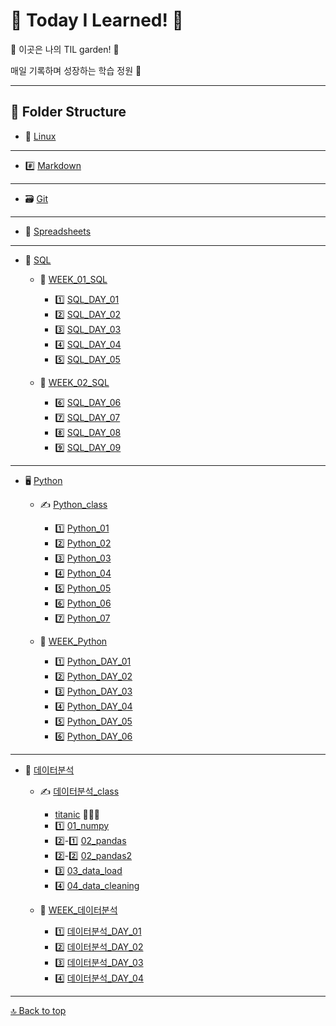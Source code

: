 # 🐥 Today I Learned! 🌈

🌸 이곳은 나의 TIL garden! 🌱

매일 기록하며 성장하는 학습 정원 🌿

---

## 📂 Folder Structure

- 🐧 [Linux](./Linux/Linux.md)
- ---
- #️⃣ [Markdown](./Markdown/Markdown.md)
- ---
- 🗃️ [Git](./git/git.md)
- ---
- 📑 [Spreadsheets](./Spreadsheets/Spreadsheets.md)
- ---
- 🧩 [SQL](./SQL/SQL%20정리/)
    - 📅 [WEEK_01_SQL](./SQL/SQL%20정리/SQL_WEEK_01/)
        - 1️⃣ [SQL_DAY_01](./SQL/SQL%20정리/SQL_WEEK_01/SQL_DAY_01.md)
        - 2️⃣ [SQL_DAY_02](./SQL/SQL%20정리/SQL_WEEK_01/SQL_DAY_02.md)
        - 3️⃣ [SQL_DAY_03](./SQL/SQL%20정리/SQL_WEEK_01/SQL_DAY_03.md)
        - 4️⃣ [SQL_DAY_04](./SQL/SQL%20정리/SQL_WEEK_01/SQL_DAY_04.md)
        - 5️⃣ [SQL_DAY_05](./SQL/SQL%20정리/SQL_WEEK_01/SQL_DAY_05.md)

    - 📅 [WEEK_02_SQL](./SQL/SQL%20정리/SQL_WEEK_02/)
        - 6️⃣ [SQL_DAY_06](./SQL/SQL%20정리/SQL_WEEK_02/SQL_DAY_06.md)
        - 7️⃣ [SQL_DAY_07](./SQL/SQL%20정리/SQL_WEEK_02/SQL_DAY_07.md)
        - 8️⃣ [SQL_DAY_08](./SQL/SQL%20정리/SQL_WEEK_02/SQL_DAY_08.md)
        - 9️⃣ [SQL_DAY_09](./SQL/SQL%20정리/SQL_WEEK_02/SQL_DAY_09.md)
- ---
- 🖥️ [Python](./Python/)
    - ✍️ [Python_class](./Python/Python_class/)
        - 1️⃣ [Python_01](./Python/Python_class/01_variable_data_type.ipynb)
        - 2️⃣ [Python_02](./Python/Python_class/02_operators.ipynb)
        - 3️⃣ [Python_03](./Python/Python_class/03_containers.ipynb)
        - 4️⃣ [Python_04](./Python/Python_class/04_control_flow.ipynb)
        - 5️⃣ [Python_05](./Python/Python_class/05_function.ipynb)
        - 6️⃣ [Python_06](./Python/Python_class/06_data_methods.ipynb)
        - 7️⃣ [Python_07](./Python/Python_class/07_OOP.ipynb)

    - 📅 [WEEK_Python](./Python/Python%20정리/)
        - 1️⃣ [Python_DAY_01](./Python/Python%20정리/Python_DAY_01.md)
        - 2️⃣ [Python_DAY_02](./Python/Python%20정리/Python_DAY_02.md)
        - 3️⃣ [Python_DAY_03](./Python/Python%20정리/Python_DAY_03.md)
        - 4️⃣ [Python_DAY_04](./Python/Python%20정리/Python_DAY_04.md)
        - 5️⃣ [Python_DAY_05](./Python/Python%20정리/Python_DAY_05.md)
        - 6️⃣ [Python_DAY_06](./Python/Python%20정리/Python_DAY_06.md)
---
- 🔬 [데이터분석](./데이터분석/)
    - ✍️ [데이터분석_class](./데이터분석/)
        - [titanic](./데이터분석/titanic.ipynb) 🚢🧊🌊
        - 1️⃣ [01_numpy](./데이터분석/01_numpy.ipynb)
        - 2️⃣-1️⃣ [02_pandas](./데이터분석/02_pandas.ipynb)
        - 2️⃣-2️⃣ [02_pandas2](./데이터분석/02_pandas2.ipynb)
        - 3️⃣ [03_data_load](./데이터분석/03_data_load.ipynb)
        - 4️⃣ [04_data_cleaning](./데이터분석/04_data_cleaning.ipynb)

    - 📅 [WEEK_데이터분석](./데이터분석/데이터분석%20정리/)
        - 1️⃣ [데이터분석_DAY_01](./데이터분석/데이터분석%20정리/데이터분석_DAY_01.md)
        - 2️⃣ [데이터분석_DAY_02](./데이터분석/데이터분석%20정리/데이터분석_DAY_02.md)
        - 3️⃣ [데이터분석_DAY_03](./데이터분석/데이터분석%20정리/데이터분석_DAY_03.md)
        - 4️⃣ [데이터분석_DAY_04](./데이터분석/데이터분석%20정리/데이터분석_DAY_04.md)
    


---

[🔝 Back to top](#-today-i-learned-)